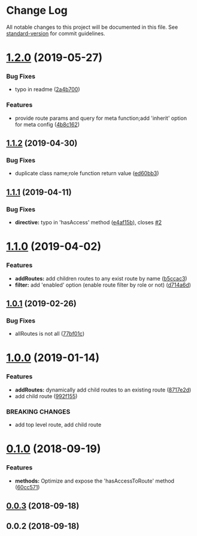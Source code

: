 # Change Log

All notable changes to this project will be documented in this file. See [standard-version](https://github.com/conventional-changelog/standard-version) for commit guidelines.

<a name="1.2.0"></a>
# [1.2.0](https://github.com/neikvon/vue-role-manager/compare/v1.1.2...v1.2.0) (2019-05-27)


### Bug Fixes

* typo in readme ([2a4b700](https://github.com/neikvon/vue-role-manager/commit/2a4b700))


### Features

* provide route params and query for meta function;add 'inherit' option for meta config ([4b8c162](https://github.com/neikvon/vue-role-manager/commit/4b8c162))



<a name="1.1.2"></a>
## [1.1.2](https://github.com/neikvon/vue-role-manager/compare/v1.1.1...v1.1.2) (2019-04-30)


### Bug Fixes

* duplicate class name;role function return value ([ed60bb3](https://github.com/neikvon/vue-role-manager/commit/ed60bb3))



<a name="1.1.1"></a>
## [1.1.1](https://github.com/neikvon/vue-role-manager/compare/v1.1.0...v1.1.1) (2019-04-11)


### Bug Fixes

* **directive:** typo in 'hasAccess' method ([e4af15b](https://github.com/neikvon/vue-role-manager/commit/e4af15b)), closes [#2](https://github.com/neikvon/vue-role-manager/issues/2)



<a name="1.1.0"></a>
# [1.1.0](https://github.com/neikvon/vue-role-manager/compare/v1.0.1...v1.1.0) (2019-04-02)


### Features

* **addRoutes:** add children routes to any exist route by name ([b5ccac3](https://github.com/neikvon/vue-role-manager/commit/b5ccac3))
* **filter:** add 'enabled' option (enable route filter by role or not) ([d714a6d](https://github.com/neikvon/vue-role-manager/commit/d714a6d))



<a name="1.0.1"></a>
## [1.0.1](https://github.com/neikvon/vue-role-manager/compare/v1.0.0...v1.0.1) (2019-02-26)


### Bug Fixes

* allRoutes is not all ([77bf01c](https://github.com/neikvon/vue-role-manager/commit/77bf01c))



<a name="1.0.0"></a>
# [1.0.0](https://github.com/neikvon/vue-role-manager/compare/v0.1.0...v1.0.0) (2019-01-14)


### Features

* **addRoutes:** dynamically add child routes to an existing route ([8717e2d](https://github.com/neikvon/vue-role-manager/commit/8717e2d))
* add child route ([992f155](https://github.com/neikvon/vue-role-manager/commit/992f155))


### BREAKING CHANGES

* add top level route, add child route



<a name="0.1.0"></a>
# [0.1.0](https://github.com/neikvon/vue-role-manager/compare/v0.0.3...v0.1.0) (2018-09-19)


### Features

* **methods:** Optimize and expose the 'hasAccessToRoute' method ([60cc571](https://github.com/neikvon/vue-role-manager/commit/60cc571))



<a name="0.0.3"></a>
## [0.0.3](https://github.com/neikvon/vue-role-manager/compare/v0.0.2...v0.0.3) (2018-09-18)



<a name="0.0.2"></a>
## 0.0.2 (2018-09-18)
